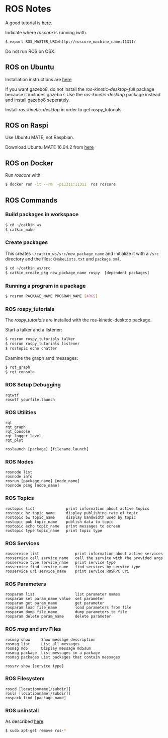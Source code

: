 # ROS Notes

A good tutorial is [here](http://wiki.ros.org/ROS/Tutorials).

Indicate where *roscore* is running iwith.

```bash
$ export ROS_MASTER_URI=http://roscore_machine_name:11311/
```

Do not run ROS on OSX.

## ROS on Ubuntu

Installation instructions are [here](http://wiki.ros.org/kinetic/Installation/Ubuntu)

If you want gazebo8, do not install the *ros-kinetic-desktop-full* package because it includes gazebo7.
Use the *ros-kinetic-desktop* package instead and install gazebo8 seperately.

Install *ros-kinetic-desktop* in order to get rospy_tutorials

## ROS on Raspi

Use Ubuntu MATE, not Raspbian.

Download Ubuntu MATE 16.04.2 from [here](https://ubuntu-mate.org/download/)


## ROS on Docker
Run *roscore* with:
```bash
$ docker run -it --rm  -p11311:11311  ros roscore
```

## ROS Commands

### Build packages in workspace

```bash
$ cd ~/catkin_ws
$ catkin_make
```

### Create packages

This creates `~/catkin_ws/src/new_package_name` and initialize it with
a `/src` directory and the files: `CMakeLists.txt` and `package.xml`.

```bash
$ cd ~/catkin_ws/src
$ catkin_create_pkg new_package_name rospy  [dependent packages]
```

### Running a program in a package

```bash
$ rosrun PACKAGE_NAME PROGRAM_NAME [ARGS]
```

### ROS rospy_tutorials

The *rospy_tutorials* are installed with the ros-kinetic-desktop package.

Start a talker and a listener:

```bash
$ rosrun rospy_tutorials talker
$ rosrun rospy_tutorials listener
$ rostopic echo chatter
```

Examine the graph amd messages:

```bash
$ rqt_graph
$ rqt_console
```


### ROS Setup Debugging
``` 
rqtwtf
roswtf yourfile.launch
```

### ROS Utilities
``` 
rqt
rqt_graph
rqt_console
rqt_logger_level
rqt_plot

roslaunch [package] [filename.launch]
```

### ROS Nodes
``` 
rosnode list
rosnode info
rosrun [package_name] [node_name]
rosnode ping [node_name]
```

### ROS Topics
``` 
rostopic list              print information about active topics
rostopic hz topic_name     display publishing rate of topic    
rostopic bw topic_name     display bandwidth used by topic
rostopic pub topic_name    publish data to topic
rostopic echo topic_name   print messages to screen
rostopic type topic_name   print topic type
```

### ROS Services
```
rosservice list                print information about active services
rosservice call service_name   call the service with the provided args
rosservice type service_name   print service type
rosservice find service_name   find services by service type
rosservice uri service_name    print service ROSRPC uri
```

### ROS Parameters
```
rosparam list                  list parameter names
rosparam set param_name value  set parameter
rosparam get param_name        get parameter
rosparam load file_name        load parameters from file
rosparam dump file_name        dump parameters to file
rosparam delete param_name     delete parameter
```

### ROS *msg* and *srv* Files
``` 
rosmsg show     Show message description
rosmsg list     List all messages
rosmsg md5      Display message md5sum
rosmsg package  List messages in a package
rosmsg packages List packages that contain messages

rossrv show [service type]
```

### ROS Filesystem
``` 
roscd [locationname[/subdir]]
rosls [locationname[/subdir]]
rospack find [package_name]
```

### ROS uninstall

As described [here](https://answers.ros.org/question/57213/how-i-completely-remove-all-ros-from-my-system/):

```bash
$ sudo apt-get remove ros-*
```




